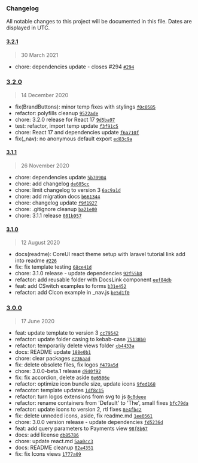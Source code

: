### Changelog

All notable changes to this project will be documented in this file. Dates are displayed in UTC.

#### [3.2.1](https://github.com/coreui/coreui-free-react-admin-template/compare/3.2.0...3.2.1)

> 30 March 2021

- chore: dependencies update - closes #294 [`#294`](https://github.com/coreui/coreui-free-react-admin-template/issues/294)

### [3.2.0](https://github.com/coreui/coreui-free-react-admin-template/compare/3.1.1...3.2.0)

> 14 December 2020

- fix(BrandButtons): minor temp fixes with stylings [`f0c0585`](https://github.com/coreui/coreui-free-react-admin-template/commit/f0c05858329430c9487bdcfcf36d0aa98f60776d)
- refactor: polyfills cleanup [`9522ade`](https://github.com/coreui/coreui-free-react-admin-template/commit/9522ade1f1eb2c5a26d5208fe6e44be803123bd2)
- chore: 3.2.0 release for React 17 [`9d5ba97`](https://github.com/coreui/coreui-free-react-admin-template/commit/9d5ba97b4d7ab7d2adbb09b8a2c74d4f00fadbcc)
- test: refactor, import temp update [`f3f91c5`](https://github.com/coreui/coreui-free-react-admin-template/commit/f3f91c5d721754a2dac26143f312415c94c7ed68)
- chore: React 17 and dependencies update [`f6a710f`](https://github.com/coreui/coreui-free-react-admin-template/commit/f6a710ffd6996c9b6b026b8eebed6ff390757fe1)
- fix(_nav): no anonymous default export [`ed83c9a`](https://github.com/coreui/coreui-free-react-admin-template/commit/ed83c9a3d4199b8c6566a6e01396cdcbca80cf42)

#### [3.1.1](https://github.com/coreui/coreui-free-react-admin-template/compare/3.1.0...3.1.1)

> 26 November 2020

- chore: dependencies update [`5b70904`](https://github.com/coreui/coreui-free-react-admin-template/commit/5b70904d8f22f61a71def3306ea96ad640573c39)
- chore: add changelog [`de605cc`](https://github.com/coreui/coreui-free-react-admin-template/commit/de605cc1aadec9fb066625c6bc7b656590efc7bb)
- chore: limit changelog to version 3 [`6ac9a1d`](https://github.com/coreui/coreui-free-react-admin-template/commit/6ac9a1d094d4d293ddacb3f3562216a98be8e129)
- chore: add migration docs [`b661344`](https://github.com/coreui/coreui-free-react-admin-template/commit/b661344485a38404b8c2b1326e3a4258009b071c)
- chore: changelog update [`f9f1927`](https://github.com/coreui/coreui-free-react-admin-template/commit/f9f19274f046cf5f11f68d6c7eb7ae04c553f219)
- chore: .gitignore cleanup [`ba21e00`](https://github.com/coreui/coreui-free-react-admin-template/commit/ba21e001944322fb48e43264719b94368c589732)
- chore: 3.1.1 release [`081b957`](https://github.com/coreui/coreui-free-react-admin-template/commit/081b957291a8020e3d2e3b42c1f0a1455a49c524)

#### [3.1.0](https://github.com/coreui/coreui-free-react-admin-template/compare/3.0.0...3.1.0)

> 12 August 2020

- docs(readme): CoreUI react theme setup with laravel tutorial link add into readme [`#226`](https://github.com/coreui/coreui-free-react-admin-template/pull/226)
- fix: fix template testing [`68ce41d`](https://github.com/coreui/coreui-free-react-admin-template/commit/68ce41db6831d6995121766a5771dc9d667cc61a)
- chore: 3.1.0 release - update dependencies [`92f55b8`](https://github.com/coreui/coreui-free-react-admin-template/commit/92f55b8cdfd748a9e72649d5da62b93015a1c8e6)
- refactor: add reusable folder with DocsLink component [`eef84db`](https://github.com/coreui/coreui-free-react-admin-template/commit/eef84dbbd770c7253080a6f69443c40e4fecefd2)
- feat: add CSwitch examples to forms [`b31e452`](https://github.com/coreui/coreui-free-react-admin-template/commit/b31e452fd0ea736763d3032d7204cd478863b505)
- refactor: add CIcon example in _nav.js [`be5d1f0`](https://github.com/coreui/coreui-free-react-admin-template/commit/be5d1f0618f981f18c45be87afb56c4409bd3389)

### [3.0.0](https://github.com/coreui/coreui-free-react-admin-template/compare/v2.6.1...3.0.0)

> 17 June 2020

- feat: update template to version 3 [`cc79542`](https://github.com/coreui/coreui-free-react-admin-template/commit/cc795425bbf610873fcdf6938b5fb0aba49a4d97)
- refactor: update folder casing to kebab-case [`75138b0`](https://github.com/coreui/coreui-free-react-admin-template/commit/75138b0d0340cc21d58bcc2f800f042f86e54346)
- refactor: temporarily delete views folder [`cb4433a`](https://github.com/coreui/coreui-free-react-admin-template/commit/cb4433a3e33cb943bc1f47199110ead28fab517b)
- docs: README update [`188e0b1`](https://github.com/coreui/coreui-free-react-admin-template/commit/188e0b1c09fd7d47dc87d0410303ae43e8ee79de)
- chore: clear packages [`e236aad`](https://github.com/coreui/coreui-free-react-admin-template/commit/e236aad4ab0129e3611adfc2127670da64696e54)
- fix: delete obsolete files, fix logos [`f479a5d`](https://github.com/coreui/coreui-free-react-admin-template/commit/f479a5dc72bb5bb75b95a4b904d1c350be8fe7bc)
- chore: 3.0.0-beta.1 release [`d940f92`](https://github.com/coreui/coreui-free-react-admin-template/commit/d940f92ef741d7eab021af4fbcf385823c80421a)
- fix: fix accordion, delete aside [`0e6506e`](https://github.com/coreui/coreui-free-react-admin-template/commit/0e6506ea3303ca30bc21ba2bcf3717a3f009dc8c)
- refactor: optimize icon bundle size, update icons [`9fed168`](https://github.com/coreui/coreui-free-react-admin-template/commit/9fed168a534b88cb27371d6364b922418a5a13b4)
- refacotor: template updates [`1df8c15`](https://github.com/coreui/coreui-free-react-admin-template/commit/1df8c15030d45779f6adc5031153eaff09701d97)
- refactor: turn logos extensions from svg to js [`8c0deee`](https://github.com/coreui/coreui-free-react-admin-template/commit/8c0deeed169267155323a5b6bdbbdfaf8a856a41)
- refactor: rename containers from 'Default' to 'The', small fixes [`bfc79da`](https://github.com/coreui/coreui-free-react-admin-template/commit/bfc79da4039dd534ee49b4526978f7b949cea90b)
- refactor: update icons to version 2, rtl fixes [`8e4fbc2`](https://github.com/coreui/coreui-free-react-admin-template/commit/8e4fbc2aa8786b00a004282260c52986e1cd2430)
- fix: delete unneded icons, aside, fix readme.md [`1ee0561`](https://github.com/coreui/coreui-free-react-admin-template/commit/1ee05619ba15d050b73df21c8d1347e8329942d5)
- chore: 3.0.0 version release - update dependencies [`fd5236d`](https://github.com/coreui/coreui-free-react-admin-template/commit/fd5236d47340b336bf641041cbf6d48ec8b1081a)
- feat: add query parameters to Payments view [`98f8b67`](https://github.com/coreui/coreui-free-react-admin-template/commit/98f8b677edb96f9175b7d4c20370c3d6744543bd)
- docs: add license [`db85786`](https://github.com/coreui/coreui-free-react-admin-template/commit/db85786be465fdb7a84b7337dbe876afc5e957bc)
- chore: update react.md [`5aa0cc3`](https://github.com/coreui/coreui-free-react-admin-template/commit/5aa0cc3ce15c841032cd75392418cfeb2e4d094f)
- docs: README cleanup [`82a4351`](https://github.com/coreui/coreui-free-react-admin-template/commit/82a4351daa6c8d452e19c7141dbadecc3f721c1b)
- fix: fix Icons views [`1777a09`](https://github.com/coreui/coreui-free-react-admin-template/commit/1777a092f6444497120e85c8852a1e4779640e71)
